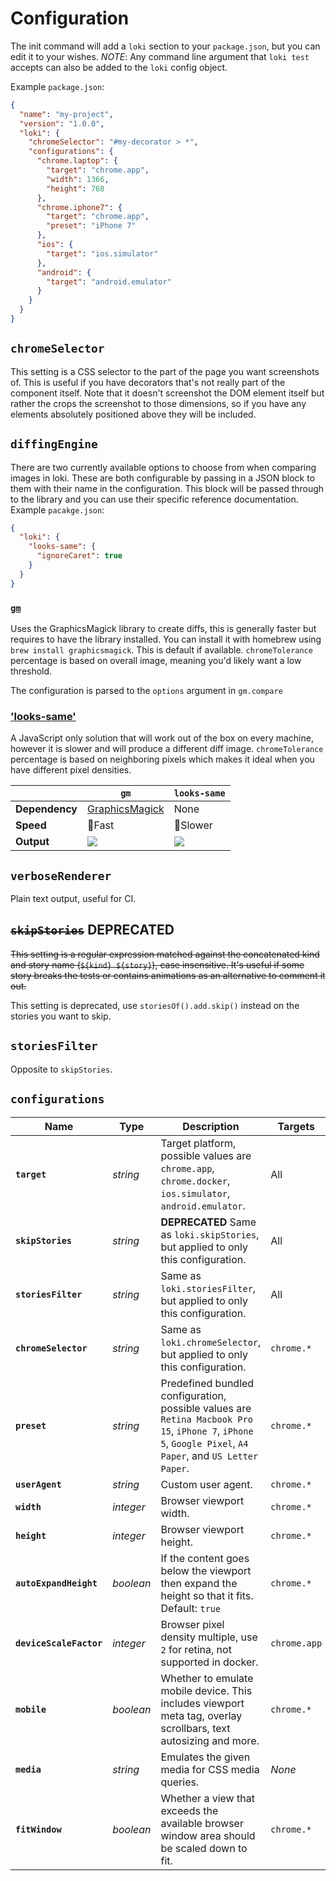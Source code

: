 # Configuration

The init command will add a `loki` section to your `package.json`, but you can edit it to your wishes. _NOTE_: Any command line argument that `loki test` accepts can also be added to the `loki` config object.

Example `package.json`:

```json
{
  "name": "my-project",
  "version": "1.0.0",
  "loki": {
    "chromeSelector": "#my-decorator > *",
    "configurations": {
      "chrome.laptop": {
        "target": "chrome.app",
        "width": 1366,
        "height": 768
      },
      "chrome.iphone7": {
        "target": "chrome.app",
        "preset": "iPhone 7"
      },
      "ios": {
        "target": "ios.simulator"
      },
      "android": {
        "target": "android.emulator"
      }
    }
  }
}
```

## `chromeSelector`

This setting is a CSS selector to the part of the page you want screenshots of. This is useful if you have decorators that's not really part of the component itself. Note that it doesn't screenshot the DOM element itself but rather the crops the screenshot to those dimensions, so if you have any elements absolutely positioned above they will be included.

## `diffingEngine`

There are two currently available options to choose from when comparing images in loki. These are both configurable by passing in a JSON block to them with their name in the configuration. This block will be passed through to the library and you can use their specific reference documentation. Example `pacakge.json`:

```json
{
  "loki": {
    "looks-same": {
      "ignoreCaret": true
    }
  }
}
```

### [`gm`](https://github.com/aheckmann/gm)


Uses the GraphicsMagick library to create diffs, this is generally faster but requires to have the library installed. You can install it with homebrew using `brew install graphicsmagick`. This is default if available. `chromeTolerance` percentage is based on overall image, meaning you'd likely want a low threshold.

The configuration is parsed to the `options` argument in `gm.compare`

### ['looks-same'](https://github.com/gemini-testing/looks-same)

A JavaScript only solution that will work out of the box on every machine, however it is slower and will produce a different diff image. `chromeTolerance` percentage is based on neighboring pixels which makes it ideal when you have different pixel densities.

|                | `gm`                                            | `looks-same`             |
| -------------- | ----------------------------------------------- | ------------------------ |
| **Dependency** | [GraphicsMagick](http://www.graphicsmagick.org) | None                     |
| **Speed**      | 🏃Fast                                          | 🚶Slower                 |
| **Output**     | ![](gm-diff.png)                                | ![](looks-same-diff.png) |

## `verboseRenderer`

Plain text output, useful for CI.

## ~~`skipStories`~~ **DEPRECATED**

~~This setting is a regular expression matched against the concatenated kind and story name (`${kind} ${story}`), case insensitive. It's useful if some story breaks the tests or contains animations as an alternative to comment it out.~~

This setting is deprecated, use `storiesOf().add.skip()` instead on the stories you want to skip.

## `storiesFilter`

Opposite to `skipStories`.

## `configurations`

| Name                    | Type      | Description                                                                                                                                               | Targets      |
| ----------------------- | --------- | --------------------------------------------------------------------------------------------------------------------------------------------------------- | ------------ |
| **`target`**            | _string_  | Target platform, possible values are `chrome.app`, `chrome.docker`, `ios.simulator`, `android.emulator`.                                                  | All          |
| **`skipStories`**       | _string_  | **DEPRECATED** Same as `loki.skipStories`, but applied to only this configuration.                                                                        | All          |
| **`storiesFilter`**     | _string_  | Same as `loki.storiesFilter`, but applied to only this configuration.                                                                                     | All          |
| **`chromeSelector`**    | _string_  | Same as `loki.chromeSelector`, but applied to only this configuration.                                                                                    | `chrome.*`   |
| **`preset`**            | _string_  | Predefined bundled configuration, possible values are `Retina Macbook Pro 15`, `iPhone 7`, `iPhone 5`, `Google Pixel`, `A4 Paper`, and `US Letter Paper`. | `chrome.*`   |
| **`userAgent`**         | _string_  | Custom user agent.                                                                                                                                        | `chrome.*`   |
| **`width`**             | _integer_ | Browser viewport width.                                                                                                                                   | `chrome.*`   |
| **`height`**            | _integer_ | Browser viewport height.                                                                                                                                  | `chrome.*`   |
| **`autoExpandHeight`**  | _boolean_ | If the content goes below the viewport then expand the height so that it fits. Default: `true`                                                            | `chrome.*`   |
| **`deviceScaleFactor`** | _integer_ | Browser pixel density multiple, use `2` for retina, not supported in docker.                                                                              | `chrome.app` |
| **`mobile`**            | _boolean_ | Whether to emulate mobile device. This includes viewport meta tag, overlay scrollbars, text autosizing and more.                                          | `chrome.*`   |
| **`media`**             | _string_  | Emulates the given media for CSS media queries.                                                                                                           | _None_       |
| **`fitWindow`**         | _boolean_ | Whether a view that exceeds the available browser window area should be scaled down to fit.                                                               | `chrome.*`   |

